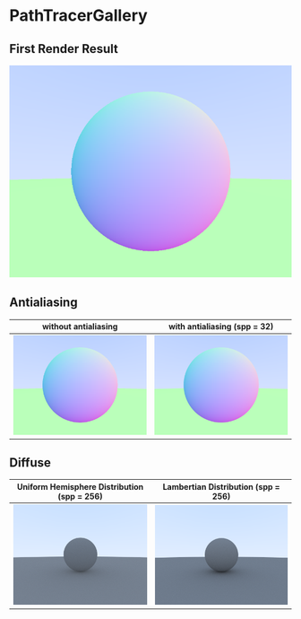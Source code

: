 # PathTracerGallery

## First Render Result

![](Image/OutputWithoutAntialiasing.png)

## Antialiasing

| without antialiasing                      | with antialiasing (spp = 32)          |
|-------------------------------------------|---------------------------------------|
| ![](Image/OutputWithoutAntialiasing.png)  | ![](Image/OutputWithAntialiasing.png) |

## Diffuse

| Uniform Hemisphere Distribution (spp = 256)  | Lambertian Distribution (spp = 256)   |
|----------------------------------------------|---------------------------------------|
| ![](Image/OutputUniformHemisphereSPP256.png) | ![](Image/OutputLambertianSPP256.png) |

